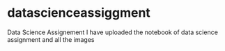 # datascienceassiggment
Data Science Assignement
I have uploaded the notebook of data science assignment and all the images
